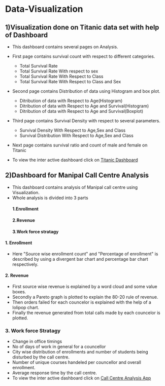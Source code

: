 # Data-Visualization

## 1)Visualization done on Titanic data set with help of Dashboard
- This dashboard contains several pages on Analysis.
- First page contains survival count with respect to different categories.
  - Total Survival Rate
  - Total Survival Rate With respect to sex
  - Total Survival Rate With Respect to Class
  - Total Survival Rate With Respect to Class and Sex
- Second page contains Distribution of data using Histogram and box plot.
  - Ditribution of data with Respect to Age(Histogram)
  - Ditribution of data with Respect to Age and Survival(Histogram)
  - Ditribution of data with Respect to Age and Survival(Boxplot)
- Third page contains Survival Density with respect to several parameters.
  - Survival Density With Respect to Age,Sex and Class
  - Survival Distribution With Respect to Age,Sex and Class
- Next page contains survival ratio and count of male and female on Titanic

- To view the inter active dashboard click on [Titanic Dashboard](https://htmlpreview.github.io/?https://github.com/Sushmitha-KK/Data-Visualization/blob/master/Titanic_dashboard.html)


## 2)Dashboard for Manipal Call Centre Analysis
- This dashboard contains analysis of Manipal call centre using Visualization.
- Whole analysis is divided into 3 parts
   #### 1.Enrollment
   #### 2.Revenue
   #### 3.Work force stratagy
#### 1. Enrollment
  - Here "Source wise enrollment count" and "Percentage of enrollment" is described by using a divergent bar chart and percentage bar chart respectively.
#### 2. Revenue
  - First source wise revenue is explained by a word cloud and some value boxes.
  - Secondly a Pareto graph is plotted to explain the 80-20 rule of revenue.
  - Then orders failed for each councelor is explained with the help of a lolipop chart.
  - Finally the revenue generated from total calls made by each councelor is plotted.
### 3. Work force Stratagy
  - Change in office timings
  - No of days of work in general for a councellor
  - City wise distribution of enrollments and number of students being disturbed by the call centre.
  - Number of unique courses handeled per councellor and overall enrollment.
  - Average response time by the call centre.
- To view the inter active dashboard click on [Call Centre Analysis App](https://sushmitha-kk.shinyapps.io/Manipal_Call_centre_analysis_app/#section-enrollment)
